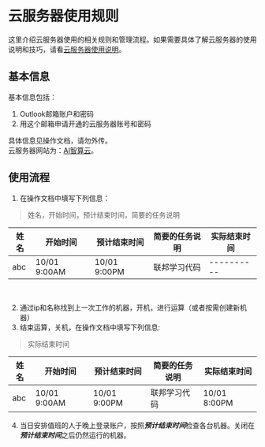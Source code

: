 # 云服务器使用规则

这里介绍云服务器使用的相关规则和管理流程。如果需要具体了解云服务器的使用说明和技巧，请看[云服务器使用说明](README.md)。
## 基本信息

基本信息包括：
1. Outlook邮箱账户和密码
2. 用这个邮箱申请开通的云服务器账号和密码

具体信息见操作文档，请勿外传。<br>
云服务器网站为：[AI智算云](https://ai.blsc.cn/)。

## 使用流程
1. 在操作文档中填写下列信息：
> 姓名，开始时间，预计结束时间，简要的任务说明

|    姓名    | 开始时间| 预计结束时间 | 简要的任务说明 | 实际结束时间 |
| ---------- | ---------- | ---------- | ---------- | ---------- |
| abc | 10/01 9:00AM | 10/01 9:00PM | 联邦学习代码 | ---------- |
<br>

2. 通过ip和名称找到上一次工作的机器，开机，进行运算（或者按需创建新机器）
3. 结束运算，关机，在操作文档中填写下列信息:
> 实际结束时间

|    姓名    | 开始时间| 预计结束时间 | 简要的任务说明 | 实际结束时间 
| ---------- | ---------- | ---------- | ---------- | ---------- |
| abc | 10/01 9:00AM  | 10/01 9:00PM | 联邦学习代码 | 10/01 8:00PM |

4. 当日安排值班的人于晚上登录账户，按照***预计结束时间***检查各台机器。关闭在***预计结束时间***之后仍然运行的机器。